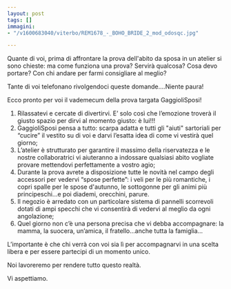```yaml
---
layout: post
tags: []
immagini:
- "/v1600683040/viterbo/REM1678_-_BOHO_BRIDE_2_mod_odosqc.jpg"

---
```

Quante di voi, prima di affrontare la prova dell'abito da sposa in un atelier si sono chieste: ma come funziona una prova? Servirà qualcosa? Cosa devo portare? Con chi andare per farmi consigliare al meglio?

Tante di voi telefonano rivolgendoci queste domande….Niente paura!

Ecco pronto per voi il vademecum della prova targata GaggioliSposi!

1. Rilassatevi e cercate di divertirvi. E’ solo così che l’emozione troverà il giusto spazio per dirvi al momento giusto: è lui!!!
2. GaggioliSposi pensa a tutto: scarpa adatta e tutti gli "aiuti" sartoriali per “cucire” il vestito su di voi e darvi l’esatta idea di come vi vestirà quel giorno;
3. L’atelier è strutturato per garantire il massimo della riservatezza e le nostre collaboratrici vi aiuteranno a indossare qualsiasi abito vogliate provare mettendovi perfettamente a vostro agio;
4. Durante la prova avrete a disposizione tutte le novità nel campo degli accessori per vedervi “spose perfette”: i veli per le più romantiche, i copri spalle per le spose d'autunno, le sottogonne per gli animi più principeschi...e poi diademi, orecchini, parure.
5. Il negozio è arredato con un particolare sistema di pannelli scorrevoli dotati di ampi specchi che vi consentirà di vedervi al meglio da ogni angolazione;
6.  Quel giorno non c’è una persona precisa che vi debba accompagnare: la mamma, la suocera, un’amica, il fratello…anche tutta la famiglia…

L’importante è che chi verrà con voi sia lì per accompagnarvi in una scelta libera e per essere partecipi di un momento unico.

Noi lavoreremo per rendere tutto questo realtà.

Vi aspettiamo.